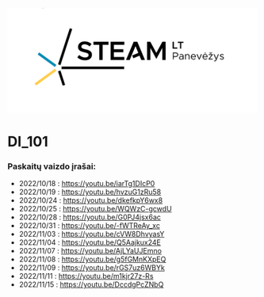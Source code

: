 ![STEAM](./img/steam.png)

# DI_101

### Paskaitų vaizdo įrašai:

- 2022/10/18 : https://youtu.be/iarTg1DIcP0
- 2022/10/19 : https://youtu.be/hvzuG1zRu58
- 2022/10/24 : https://youtu.be/dkefkpY6wx8
- 2022/10/25 : https://youtu.be/WQWzC-gcwdU
- 2022/10/28 : https://youtu.be/G0PJ4jsx6ac
- 2022/10/31 : https://youtu.be/-fWTReAy_xc
- 2022/11/03 : https://youtu.be/cVW8DhvyasY
- 2022/11/04 : https://youtu.be/Q5Aajkux24E
- 2022/11/07 : https://youtu.be/AjLYaUJEmno
- 2022/11/08 : https://youtu.be/g5fGMnKXpEQ
- 2022/11/09 : https://youtu.be/rGS7uz6WBYk
- 2022/11/11 : https://youtu.be/m1kjr27z-Rs
- 2022/11/15 : https://youtu.be/DccdgPcZNbQ